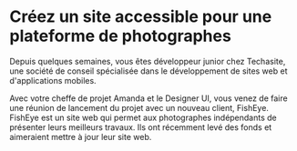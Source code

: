 # Créez un site accessible pour une plateforme de photographes

Depuis quelques semaines, vous êtes développeur junior chez Techasite, une société de conseil spécialisée dans le développement de sites web et d'applications mobiles.

Avec votre cheffe de projet Amanda et le Designer UI, vous venez de faire une réunion de lancement du projet avec un nouveau client, FishEye. FishEye est un site web qui permet aux photographes indépendants de présenter leurs meilleurs travaux. Ils ont récemment levé des fonds et aimeraient mettre à jour leur site web.

